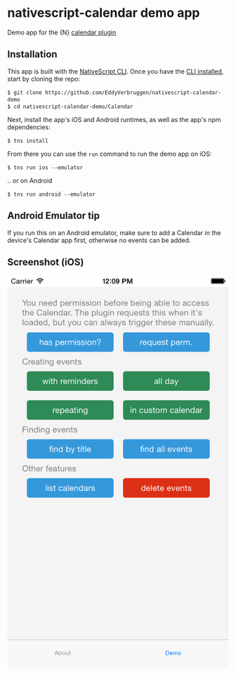 # nativescript-calendar demo app

Demo app for the {N} [calendar plugin](https://www.npmjs.com/package/nativescript-calendar)

## Installation

This app is built with the [NativeScript CLI](https://github.com/NativeScript/nativescript-cli).
Once you have the [CLI installed](https://github.com/NativeScript/nativescript-cli#installation), start by cloning the repo:

```
$ git clone https://github.com/EddyVerbruggen/nativescript-calendar-demo
$ cd nativescript-calendar-demo/Calendar
```

Next, install the app's iOS and Android runtimes, as well as the app's npm dependencies:

```
$ tns install
```

From there you can use the `run` command to run the demo app on iOS:

```
$ tns run ios --emulator
```

.. or on Android

```
$ tns run android --emulator
```


## Android Emulator tip
If you run this on an Android emulator, make sure to add a Calendar in the device's Calendar app first,
otherwise no events can be added.


## Screenshot (iOS)

![](screenshots/ios-demo.png)
